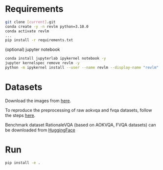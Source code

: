 

# Requirements
```bash
git clone [current].git
conda create -y -n revlm python=3.10.0
conda activate revlm
...
pip install -r requirements.txt
```
(optional) jupyter notebook
```bash
conda install jupyterlab ipykernel notebook -y
jupyter kernelspec remove revlm -y
python -m ipykernel install --user --name revlm --display-name "revlm"
```


# Datasets

Download the images from [here](somegoogledrive).

To reproduce the preprocessing of raw aokvqa and fvqa datasets, follow the steps [here](data_raw/README.md). 

Benchmark dataset RationaleVQA (based on AOKVQA, FVQA datasets) can be downloaded from [HuggingFace](https://huggingface.co/datasets/JJoy333/RationaleVQA) 


# Run
```bash
pip install -e .
```
